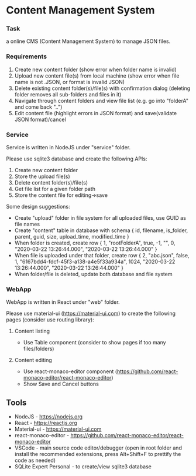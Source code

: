 # Content Management System

### Task

a online CMS (Content Management System) to manage JSON files.

### Requirements

1. Create new content folder (show error when folder name is invalid)
2. Upload new content file(s) from local machine (show error when file name is not .JSON, or format is invalid JSON)
3. Delete existing content folder(s)/file(s) with confirmation dialog (deleting folder removes all sub-folders and files in it)
4. Navigate through content folders and view file list (e.g. go into "folderA" and come back "..")
5. Edit content file (highlight errors in JSON format) and save(validate JSON format)/cancel

### Service

Service is written in NodeJS under "service" folder.

Please use sqlite3 database and create the following APIs:

1. Create new content folder
2. Store the upload file(s)
3. Delete content folder(s)/file(s)
4. Get file list for a given folder path
5. Store the content file for editing->save

Some design suggestions:

- Create "upload" folder in file system for all uploaded files, use GUID as file names
- Create "content" table in database with schema { id, filename, is_folder, parent, guid, size, upload_time, modified_time }
- When folder is created, create row { 1, "rootFolderA", true, -1, "", 0, "2020-03-22 13:26:44.000", "2020-03-22 13:26:44.000" }
- When file is uploaded under that folder, create row { 2, "abc.json", false, 1, "6167bdd4-fdcf-45f3-a138-a4e5f33a934a", 1024, "2020-03-22 13:26:44.000", "2020-03-22 13:26:44.000" }
- When folder/file is deleted, update both database and file system

### WebApp

WebApp is written in React under "web" folder.

Please use material-ui (https://material-ui.com) to create the following pages (consider use routing library):

1. Content listing

   - Use Table component (consider to show pages if too many files/folders)

2. Content editing
   - Use react-monaco-editor component (https://github.com/react-monaco-editor/react-monaco-editor)
   - Show Save and Cancel buttons

## Tools

- NodeJS - https://nodejs.org
- React - https://reactjs.org
- Material-ui - https://material-ui.com
- react-monaco-editor - https://github.com/react-monaco-editor/react-monaco-editor
- VSCode - main source code editor/debugger (open in root folder and install the recommended extensions, press Alt+Shift+F to prettify the code as needed)
- SQLite Expert Personal - to create/view sqlite3 database

